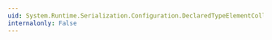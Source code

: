 ```yaml
---
uid: System.Runtime.Serialization.Configuration.DeclaredTypeElementCollection.Add(System.Runtime.Serialization.Configuration.DeclaredTypeElement)
internalonly: False
---
```

